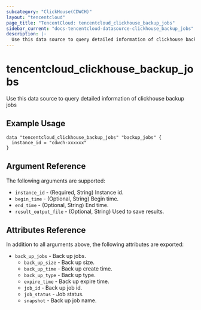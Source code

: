 ```yaml
---
subcategory: "ClickHouse(CDWCH)"
layout: "tencentcloud"
page_title: "TencentCloud: tencentcloud_clickhouse_backup_jobs"
sidebar_current: "docs-tencentcloud-datasource-clickhouse_backup_jobs"
description: |-
  Use this data source to query detailed information of clickhouse backup jobs
---
```


# tencentcloud_clickhouse_backup_jobs

Use this data source to query detailed information of clickhouse backup jobs

## Example Usage

```hcl
data "tencentcloud_clickhouse_backup_jobs" "backup_jobs" {
  instance_id = "cdwch-xxxxxx"
}
```

## Argument Reference

The following arguments are supported:

* `instance_id` - (Required, String) Instance id.
* `begin_time` - (Optional, String) Begin time.
* `end_time` - (Optional, String) End time.
* `result_output_file` - (Optional, String) Used to save results.

## Attributes Reference

In addition to all arguments above, the following attributes are exported:

* `back_up_jobs` - Back up jobs.
  * `back_up_size` - Back up size.
  * `back_up_time` - Back up create time.
  * `back_up_type` - Back up type.
  * `expire_time` - Back up expire time.
  * `job_id` - Back up job id.
  * `job_status` - Job status.
  * `snapshot` - Back up job name.



